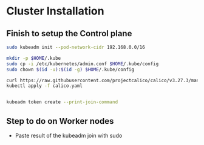 # Cluster Installation

## Finish to setup the Control plane

```bash
sudo kubeadm init --pod-network-cidr 192.168.0.0/16

mkdir -p $HOME/.kube
sudo cp -i /etc/kubernetes/admin.conf $HOME/.kube/config
sudo chown $(id -u):$(id -g) $HOME/.kube/config

curl https://raw.githubusercontent.com/projectcalico/calico/v3.27.3/manifests/calico.yaml -O
kubectl apply -f calico.yaml


kubeadm token create --print-join-command
```


## Step to do on Worker nodes

* Paste result of the kubeadm join with sudo

